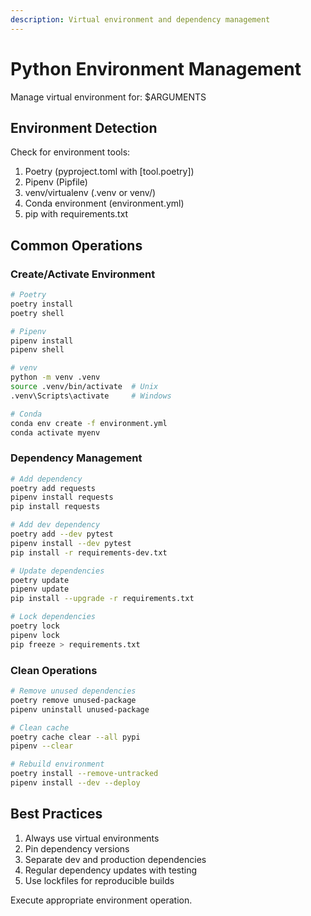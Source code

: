 ```yaml
---
description: Virtual environment and dependency management
---
```


# Python Environment Management

Manage virtual environment for: $ARGUMENTS

## Environment Detection

Check for environment tools:
1. Poetry (pyproject.toml with [tool.poetry])
2. Pipenv (Pipfile)
3. venv/virtualenv (.venv or venv/)
4. Conda environment (environment.yml)
5. pip with requirements.txt

## Common Operations

### Create/Activate Environment

```bash
# Poetry
poetry install
poetry shell

# Pipenv
pipenv install
pipenv shell

# venv
python -m venv .venv
source .venv/bin/activate  # Unix
.venv\Scripts\activate     # Windows

# Conda
conda env create -f environment.yml
conda activate myenv
```

### Dependency Management

```bash
# Add dependency
poetry add requests
pipenv install requests
pip install requests

# Add dev dependency
poetry add --dev pytest
pipenv install --dev pytest
pip install -r requirements-dev.txt

# Update dependencies
poetry update
pipenv update
pip install --upgrade -r requirements.txt

# Lock dependencies
poetry lock
pipenv lock
pip freeze > requirements.txt
```

### Clean Operations

```bash
# Remove unused dependencies
poetry remove unused-package
pipenv uninstall unused-package

# Clean cache
poetry cache clear --all pypi
pipenv --clear

# Rebuild environment
poetry install --remove-untracked
pipenv install --dev --deploy
```

## Best Practices

1. Always use virtual environments
2. Pin dependency versions
3. Separate dev and production dependencies
4. Regular dependency updates with testing
5. Use lockfiles for reproducible builds

Execute appropriate environment operation.